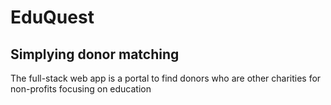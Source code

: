 # EduQuest 
## Simplying donor matching

The full-stack web app is a portal to find donors who are other charities for non-profits focusing on education
